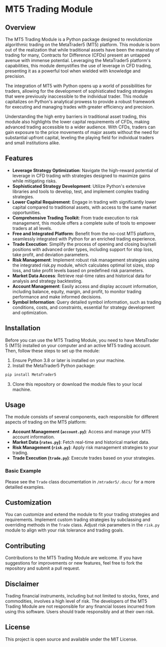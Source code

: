  
# MT5 Trading Module

## Overview

The MT5 Trading Module is a Python package designed to revolutionize algorithmic trading on the MetaTrader5 (MT5) platform. This module is born out of the realization that while traditional assets have been the mainstay of trading for many, Contracts for Difference (CFDs) present an untapped avenue with immense potential. Leveraging the MetaTrader5 platform's capabilities, this module demystifies the use of leverage in CFD trading, presenting it as a powerful tool when wielded with knowledge and precision.

The integration of MT5 with Python opens up a world of possibilities for traders, allowing for the development of sophisticated trading strategies that were previously inaccessible to the individual trader. This module capitalizes on Python's analytical prowess to provide a robust framework for executing and managing trades with greater efficiency and precision.

Understanding the high entry barriers in traditional asset trading, this module also highlights the lower capital requirements of CFDs, making advanced trading accessible to a wider audience. With CFDs, traders can gain exposure to the price movements of major assets without the need for substantial upfront capital, leveling the playing field for individual traders and small institutions alike.


## Features

- **Leverage Strategy Optimization**: Navigate the high-reward potential of leverage in CFD trading with strategies designed to maximize gains while mitigating risks.
- **Sophisticated Strategy Development**: Utilize Python's extensive libraries and tools to develop, test, and implement complex trading strategies.
- **Lower Capital Requirement**: Engage in trading with significantly lower capital compared to traditional assets, with access to the same market opportunities.
- **Comprehensive Trading Toolkit**: From trade execution to risk management, this module offers a complete suite of tools to empower traders at all levels.
- **Free and Integrated Platform**: Benefit from the no-cost MT5 platform, seamlessly integrated with Python for an enriched trading experience.
- **Trade Execution**: Simplify the process of opening and closing buy/sell positions with advanced order types, including support for stop loss, take profit, and deviation parameters.
- **Risk Management**: Implement robust risk management strategies using the integrated risk.py module, which calculates optimal lot sizes, stop loss, and take profit levels based on predefined risk parameters.
- **Market Data Access**: Retrieve real-time rates and historical data for analysis and strategy backtesting.
- **Account Management**: Easily access and display account information, including balance, equity, margin, and profit, to monitor trading performance and make informed decisions.
- **Symbol Information**: Query detailed symbol information, such as trading conditions, costs, and constraints, essential for strategy development and optimization.

## Installation

Before you can use the MT5 Trading Module, you need to have MetaTrader 5 (MT5) installed on your computer and an active MT5 trading account. Then, follow these steps to set up the module:

1. Ensure Python 3.8 or later is installed on your machine.
2. Install the MetaTrader5 Python package:

```bash
pip install MetaTrader5
```

3. Clone this repository or download the module files to your local machine.

## Usage

The module consists of several components, each responsible for different aspects of trading on the MT5 platform:

- **Account Management (`account.py`)**: Access and manage your MT5 account information.
- **Market Data (`rates.py`)**: Fetch real-time and historical market data.
- **Risk Management (`risk.py`)**: Apply risk management strategies to your trading.
- **Trade Execution (`trade.py`)**: Execute trades based on your strategies.

### Basic Example
Please see the `Trade` class documentation in `/mtrader5/.docs/` for a more detailled examples.

## Customization

You can customize and extend the module to fit your trading strategies and requirements. Implement custom trading strategies by subclassing and overriding methods in the `Trade` class. Adjust risk parameters in the `risk.py` module to align with your risk tolerance and trading goals.

## Contributing

Contributions to the MT5 Trading Module are welcome. If you have suggestions for improvements or new features, feel free to fork the repository and submit a pull request.

## Disclaimer

Trading financial instruments, including but not limited to stocks, forex, and commodities, involves a high level of risk. The developers of the MT5 Trading Module are not responsible for any financial losses incurred from using this software. Users should trade responsibly and at their own risk.

## License

This project is open source and available under the MIT License.